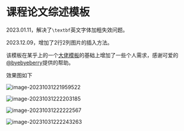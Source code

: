 # 课程论文综述模板

2023.01.11，解决了`\textbf`英文字体加粗失效问题。

2023.12.09，增加了2行2列图片的插入方法。

该模板在某乎上的一个[大佬模板](https://zhuanlan.zhihu.com/p/496462136)的基础上增加了一些个人需求，感谢可爱的[@byebyeberry](https://github.com/byebyeberry)提供的帮助。

效果图如下

![image-20231031221959522](https://github.com/maihm6/Lecture-article-template/blob/main/%E6%95%88%E6%9E%9C%E5%9B%BE/image-20231031221959522.png)

![image-20231031222203185](https://github.com/maihm6/Lecture-article-template/blob/main/%E6%95%88%E6%9E%9C%E5%9B%BE/image-20231031222203185.png)

![image-20231031222222567](https://github.com/maihm6/Lecture-article-template/blob/main/%E6%95%88%E6%9E%9C%E5%9B%BE/image-20231031222222567.png)

![image-20231031222243263](https://github.com/maihm6/Lecture-article-template/blob/main/%E6%95%88%E6%9E%9C%E5%9B%BE/image-20231031222243263.png)
